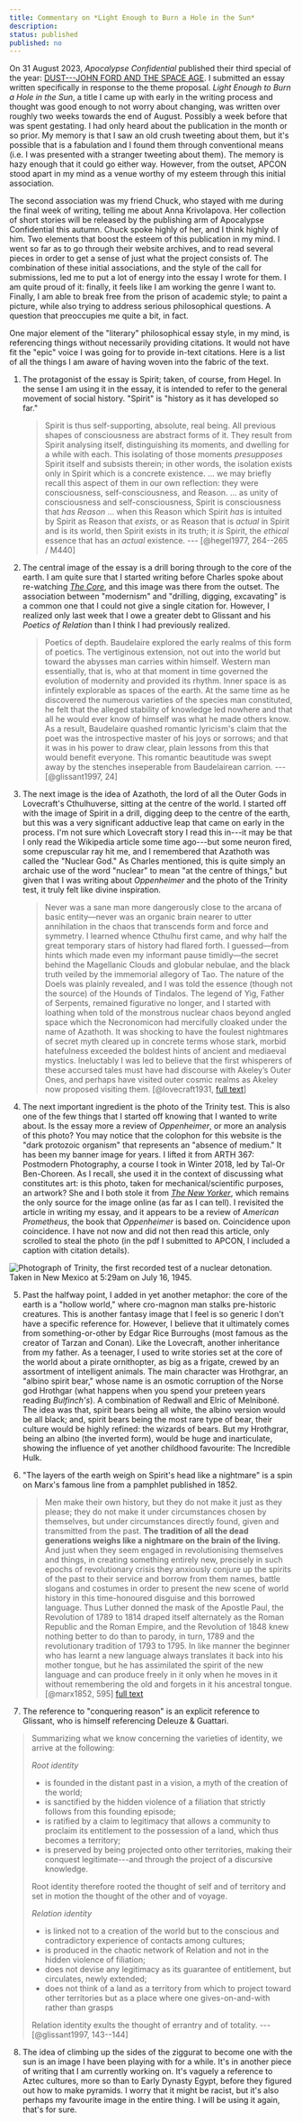 ```yaml
---
title: Commentary on *Light Enough to Burn a Hole in the Sun*
description: 
status: published
published: no
---
```


On 31 August 2023, *Apocalypse Confidential* published their third special of the year: [DUST---JOHN FORD AND THE SPACE AGE](). I submitted an essay written specifically in response to the theme proposal. *Light Enough to Burn a Hole in the Sun*, a title I came up with early in the writing process and thought was good enough to not worry about changing, was written over roughly two weeks towards the end of August. Possibly a week before that was spent gestating. I had only heard about the publication in the month or so prior. My memory is that I saw an old crush tweeting about them, but it's possible that is a fabulation and I found them through conventional means (i.e. I was presented with a stranger tweeting about them). The memory is hazy enough that it could go either way. However, from the outset, APCON stood apart in my mind as a venue worthy of my esteem through this initial association.

The second association was my friend Chuck, who stayed with me during the final week of writing, telling me about Anna Krivolapova. Her collection of short stories will be released by the publishing arm of Apocalypse Confidential this autumn. Chuck spoke highly of her, and I think highly of him. Two elements that boost the esteem of this publication in my mind. I went so far as to go through their website archives, and to read several pieces in order to get a sense of just what the project consists of. The combination of these initial associations, and the style of the call for submissions, led me to put a lot of energy into the essay I wrote for them. I am quite proud of it: finally, it feels like I am working the genre I want to. Finally, I am able to break free from the prison of academic style; to paint a picture, while also trying to address serious philosophical questions. A question that preoccupies me quite a bit, in fact.

One major element of the "literary" philosophical essay style, in my mind, is referencing things without necessarily providing citations. It would not have fit the "epic" voice I was going for to provide in-text citations. Here is a list of all the things I am aware of having woven into the fabric of the text.

1. The protagonist of the essay is Spirit; taken, of course, from Hegel. In the sense I am using it in the essay, it is intended to refer to the general movement of social history. "Spirit" is "history as it has developed so far."

	> Spirit is thus self-supporting, absolute, real being. All previous shapes of consciousness are abstract forms of it. They result from Spirit analysing itself, distinguishing its moments, and dwelling for a while with each. This isolating of those moments *presupposes* Spirit itself and subsists therein; in other words, the isolation exists only in Spirit which is a concrete existence. ... we may briefly recall this aspect of them in our own reflection: they were consciousness, self-consciousness, and Reason. ... as unity of consciousness and self-consciousness, Spirit is consciousness that *has Reason* ... when this Reason which Spirit *has* is intuited by Spirit as Reason that *exists*, or as Reason that is *actual* in Spirit and is its world, then Spirit exists in its truth; it *is* Spirit, the *ethical* essence that has an *actual* existence. --- [@hegel1977, 264--265 / M440]

2. The central image of the essay is a drill boring through to the core of the earth. I am quite sure that I started writing before Charles spoke about re-watching [*The Core*](https://letterboxd.com/aoy2k/film/the-core/activity/), and this image was there from the outset. The association between "modernism" and "drilling, digging, excavating" is a common one that I could not give a single citation for. However, I realized only last week that I owe a greater debt to Glissant and his *Poetics of Relation* than I think I had previously realized.

	> Poetics of depth. Baudelaire explored the early realms of this form of poetics. The vertiginous extension, not out into the world but toward the abysses man carries within himself. Western man essentially, that is, who at that moment in time governed the evolution of modernity and provided its rhythm. Inner space is as infintely explorable as spaces of the earth. At the same time as he discovered the numerous varieties of the species man constituted, he felt that the alleged stability of knowledge led nowhere and that all he would ever know of himself was what he made others know. As a result, Baudelaire quashed romantic lyricism's claim that the poet was the introspective master of his joys or sorrows; and that it was in his power to draw clear, plain lessons from this that would benefit everyone. This romantic beautitude was swept away by the stenches inseperable from Baudelairean carrion. --- [@glissant1997, 24]

3. The next image is the idea of Azathoth, the lord of all the Outer Gods in Lovecraft's Cthulhuverse, sitting at the centre of the world. I started off with the image of Spirit in a drill, digging deep to the centre of the earth, but this was a very significant adductive leap that came on early in the process. I'm not sure which Lovecraft story I read this in---it may be that I only read the Wikipedia article some time ago---but some neuron fired, some crepuscular ray hit me, and I remembered that Azathoth was called the "Nuclear God." As Charles mentioned, this is quite simply an archaic use of the word "nuclear" to mean "at the centre of things," but given that I was writing about *Oppenheimer* and the photo of the Trinity test, it truly felt like divine inspiration.

	> Never was a sane man more dangerously close to the arcana of basic entity—never was an organic brain nearer to utter annihilation in the chaos that transcends form and force and symmetry. I learned whence Cthulhu first came, and why half the great temporary stars of history had flared forth. I guessed—from hints which made even my informant pause timidly—the secret behind the Magellanic Clouds and globular nebulae, and the black truth veiled by the immemorial allegory of Tao. The nature of the Doels was plainly revealed, and I was told the essence (though not the source) of the Hounds of Tindalos. The legend of Yig, Father of Serpents, remained figurative no longer, and I started with loathing when told of the monstrous nuclear chaos beyond angled space which the Necronomicon had mercifully cloaked under the name of Azathoth. It was shocking to have the foulest nightmares of secret myth cleared up in concrete terms whose stark, morbid hatefulness exceeded the boldest hints of ancient and mediaeval mystics. Ineluctably I was led to believe that the first whisperers of these accursed tales must have had discourse with Akeley’s Outer Ones, and perhaps have visited outer cosmic realms as Akeley now proposed visiting them. [@lovecraft1931, [full text](https://en.wikisource.org/wiki/The_Whisperer_in_Darkness)]

4. The next important ingredient is the photo of the Trinity test. This is also one of the few things that I started off knowing that I wanted to write about. Is the essay more a review of *Oppenheimer*, or more an analysis of this photo? You may notice that the colophon for this website is the "dark protozoic organism" that represents an "absence of medium." It has been my banner image for years. I lifted it from ARTH 367: Postmodern Photography, a course I took in Winter 2018, led by Tal-Or Ben-Choreen. As I recall, she used it in the context of discussing what constitutes art: is this photo, taken for mechanical/scientific purposes, an artwork? She and I both stole it from [*The New Yorker*](https://www.newyorker.com/tech/annals-of-technology/the-first-light-of-the-trinity-atomic-test), which remains the only source for the image online (as far as I can tell). I revisited the article in writing my essay, and it appears to be a review of *American Prometheus*, the book that *Oppenheimer* is based on. Coincidence upon coincidence. I have not now and did not then read this article, only scrolled to steal the photo (in the pdf I submitted to APCON, I included a caption with citation details).

![Photograph of Trinity, the first recorded test of a nuclear detonation. Taken in New Mexico at 5:29am on July 16, 1945.](/assets/images/trinity.jpg)

5. Past the halfway point, I added in yet another metaphor: the core of the earth is a "hollow world," where cro-magnon man stalks pre-historic creatures. This is another fantasy image that I feel is so generic I don't have a specific reference for. However, I believe that it ultimately comes from something-or-other by Edgar Rice Burroughs (most famous as the creator of Tarzan and Conan). Like the Lovecraft, another inheritance from my father. As a teenager, I used to write stories set at the core of the world about a pirate ornithopter, as big as a frigate, crewed by an assortment of intelligent animals. The main character was Hrothgrar, an "albino spirit bear," whose name is an osmotic corruption of the Norse god Hrothgar (what happens when you spend your preteen years reading *Bulfinch's*). A combination of Redwall and Elric of Melniboné. The idea was that, spirit bears being all white, the albino version would be all black; and, spirit bears being the most rare type of bear, their culture would be highly refined: the wizards of bears. But my Hrothgrar, being an albino (the inverted form), would be huge and inarticulate, showing the influence of yet another childhood favourite: The Incredible Hulk.

6. "The layers of the earth weigh on Spirit's head like a nightmare" is a spin on Marx's famous line from a pamphlet published in 1852.

	> Men make their own history, but they do not make it just as they please; they do not make it under circumstances chosen by themselves, but under circumstances directly found, given and transmitted from the past. **The tradition of all the dead generations weighs like a nightmare on the brain of the living.** And just when they seem engaged in revolutionising themselves and things, in creating something entirely new, precisely in such epochs of revolutionary crisis they anxiously conjure up the spirits of the past to their service and borrow from them names, battle slogans and costumes in order to present the new scene of world history in this time-honoured disguise and this borrowed language. Thus Luther donned the mask of the Apostle Paul, the Revolution of 1789 to 1814 draped itself alternately as the Roman Republic and the Roman Empire, and the Revolution of 1848 knew nothing better to do than to parody, in turn, 1789 and the revolutionary tradition of 1793 to 1795. In like manner the beginner who has learnt a new language always translates it back into his mother tongue, but he has assimilated the spirit of the new language and can produce freely in it only when he moves in it without remembering the old and forgets in it his ancestral tongue. [@marx1852, 595] [full text](https://www.marxists.org/archive/marx/works/1852/18th-brumaire/)

7. The reference to "conquering reason" is an explicit reference to Glissant, who is himself referencing Deleuze \& Guattari.

>Summarizing what we know concerning the varieties of identity, we arrive at the following:
>
>*Root identity*
>
>- is founded in the distant past in a vision, a myth of the creation of the world;
>- is sanctified by the hidden violence of a filiation that strictly follows from this founding episode;
>- is ratified by a claim to legitimacy that allows a community to proclaim its entitlement to the possession of a land, which thus becomes a territory;
>- is preserved by being projected onto other territories, making their conquest legitimate---and through the project of a discursive knowledge.
>
>Root identity therefore rooted the thought of self and of territory and set in motion the thought of the other and of voyage.
>
>*Relation identity*
>
>- is linked not to a creation of the world but to the conscious and contradictory experience of contacts among cultures;
>- is produced in the chaotic network of Relation and not in the hidden violence of filiation;
>- does not devise any legitimacy as its guarantee of entitlement, but circulates, newly extended;
>- does not think of a land as a territory from which to project toward other territories but as a place where one gives-on-and-with rather than grasps
>
>Relation identity exults the thought of errantry and of totality. --- [@glissant1997, 143--144]


8. The idea of climbing up the sides of the ziggurat to become one with the sun is an image I have been playing with for a while. It's in another piece of writing that I am currently working on. It's vaguely a reference to Aztec cultures, more so than to Early Dynasty Egypt, before they figured out how to make pyramids. I worry that it might be racist, but it's also perhaps my favourite image in the entire thing. I will be using it again, that's for sure.
